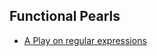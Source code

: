 Functional Pearls
-----------------

* [A Play on regular expressions](https://sebfisch.github.io/haskell-regexp/regexp-play.pdf)
